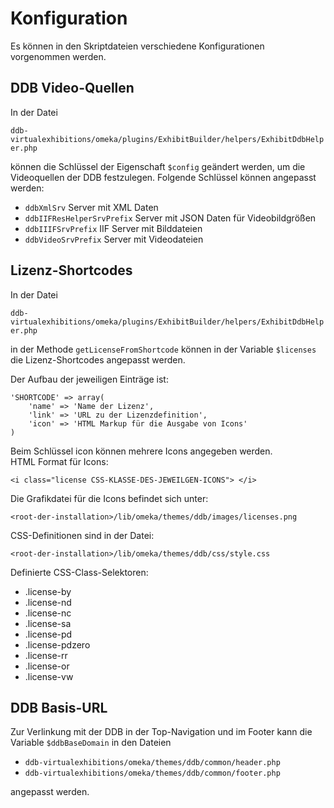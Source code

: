 Konfiguration
=============

Es können in den Skriptdateien verschiedene Konfigurationen vorgenommen werden.

## DDB Video-Quellen

In der Datei 

```ddb-virtualexhibitions/omeka/plugins/ExhibitBuilder/helpers/ExhibitDdbHelper.php```

können die Schlüssel der Eigenschaft ```$config``` geändert werden, um die Videoquellen der DDB festzulegen. Folgende Schlüssel können angepasst werden:

- ```ddbXmlSrv``` Server mit XML Daten
- ```ddbIIFResHelperSrvPrefix``` Server mit JSON Daten für Videobildgrößen
- ```ddbIIIFSrvPrefix``` IIF Server mit Bilddateien
- ```ddbVideoSrvPrefix``` Server mit Videodateien

## Lizenz-Shortcodes

In der Datei 

```ddb-virtualexhibitions/omeka/plugins/ExhibitBuilder/helpers/ExhibitDdbHelper.php```

in der Methode ```getLicenseFromShortcode``` können in der Variable ```$licenses``` die Lizenz-Shortcodes angepasst werden.

Der Aufbau der jeweiligen Einträge ist:
```
'SHORTCODE' => array(
    'name' => 'Name der Lizenz',
    'link' => 'URL zu der Lizenzdefinition',
    'icon' => 'HTML Markup für die Ausgabe von Icons'
)
```

Beim Schlüssel icon können mehrere Icons angegeben werden.  
HTML Format für Icons:

```
<i class="license CSS-KLASSE-DES-JEWEILGEN-ICONS"> </i>
```

Die Grafikdatei für die Icons befindet sich unter:

```<root-der-installation>/lib/omeka/themes/ddb/images/licenses.png```

CSS-Definitionen sind in der Datei:

```<root-der-installation>/lib/omeka/themes/ddb/css/style.css```

Definierte CSS-Class-Selektoren:

- .license-by
- .license-nd
- .license-nc
- .license-sa
- .license-pd
- .license-pdzero
- .license-rr
- .license-or
- .license-vw

## DDB Basis-URL

Zur Verlinkung mit der DDB in der Top-Navigation und im Footer kann die Variable ```$ddbBaseDomain``` in den Dateien 

- ```ddb-virtualexhibitions/omeka/themes/ddb/common/header.php```
- ```ddb-virtualexhibitions/omeka/themes/ddb/common/footer.php```

angepasst werden.